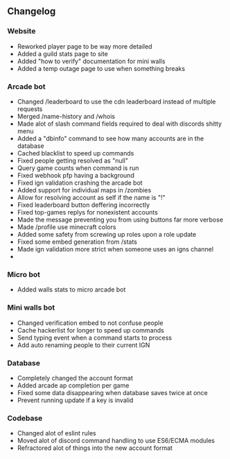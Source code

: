 ## Changelog

### Website
- Reworked player page to be way more detailed
- Added a guild stats page to site
- Added "how to verify" documentation for mini walls
- Added a temp outage page to use when something breaks

### Arcade bot
- Changed /leaderboard to use the cdn leaderboard instead of multiple requests
- Merged /name-history and /whois
- Made alot of slash command fields required to deal with discords shitty menu
- Added a "dbinfo" command to see how many accounts are in the database
- Cached blacklist to speed up commands
- Fixed people getting resolved as "null"
- Query game counts when command is run
- Fixed webhook pfp having a background
- Fixed ign validation crashing the arcade bot
- Added support for individual maps in /zombies
- Allow for resolving account as self if the name is "!"
- Fixed leaderboard button deffering incorrectly
- Fixed top-games replys for nonexistent accounts
- Made the message preventing you from using buttons far more verbose
- Made /profile use minecraft colors
- Added some safety from screwing up roles upon a role update
- Fixed some embed generation from /stats
- Made ign validation more strict when someone uses an igns channel
- 

### Micro bot
- Added walls stats to micro arcade bot

### Mini walls bot
- Changed verification embed to not confuse people
- Cache hackerlist for longer to speed up commands
- Send typing event when a command starts to process
- Add auto renaming people to their current IGN

### Database
- Completely changed the account format
- Added arcade ap completion per game
- Fixed some data disappearing when database saves twice at once
- Prevent running update if a key is invalid

### Codebase
- Changed alot of eslint rules
- Moved alot of discord command handling to use ES6/ECMA modules
- Refractored alot of things into the new account format